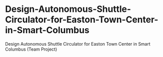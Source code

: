 # Design-Autonomous-Shuttle-Circulator-for-Easton-Town-Center-in-Smart-Columbus
Design Autonomous Shuttle Circulator for Easton Town Center in Smart Columbus (Team Project)
